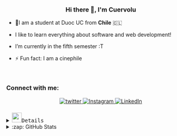 [//]: # "Inicio"

### <div align="center">Hi there 👋, I'm **Cuervolu**</div>

- 🎒I am a student at Duoc UC from **Chile** 🇨🇱

- I like to learn everything about software and web development!

- I’m currently in the fifth semester :T

- ⚡ Fun fact: I am a cinephile

<br/>

[//]: # "SOCIALS"

<h3 align="left">Connect with me:</h3>
<div align="center">

<a href="https://twitter.com/cuervolu29" target="_blank">
<img src="https://img.shields.io/badge/twitter-%2300acee.svg?&style=for-the-badge&logo=twitter&logoColor=white" alt="twitter" style="margin-bottom: 5px;" />
</a>
<a href="https://instagram.com/cuervolu" target="_blank">
<img src="https://img.shields.io/badge/instagram-%23000000.svg?&style=for-the-badge&logo=instagram&logoColor=white" alt="Instagram" style="margin-bottom: 5px;" />
</a>  
<a href="https://www.linkedin.com/in/ancuervo/" target="_blank">
<img src="https://img.shields.io/badge/LinkedIn-0077B5?style=for-the-badge&logo=linkedin&logoColor=white" alt="LinkedIn" style="margin-bottom: 5px;" />
</a>

</div>  
<br/>

[//]: # "Tech stack"

<details>
  <summary><img src="https://media2.giphy.com/media/KHPLmmbv41LGp401VA/giphy.gif?cid=ecf05e474k6pxdnimf60ogthaadpvf6ra2mu27avcz04y1d4&rid=giphy.gif&ct=s" width="26"><samp>Details
     </samp> </summary>

```typescript
export const thingsImLearning = () => ({
  askMeAbout: [
    'WebDev', 'MobileDev', 'DesktopDev', 'Tech', 'Music',
     'History', 'Video Games', 'Anime', 'Movies', 'Series'
  ],
  technologies: {
    tools: [ 'Visual Studio Code', 'Intellij IDEA',
        'Apache NetBeans','SQL Developer', 'Redux', 'WSL',
        'SQL Server Management Studio', 'Visual Studio', 'Formik' ],
    languages: [
        'Javascript', 'Typescript', 'Java', 'C#', 'Rust', 'Python', 'Go'
    ],
    frontEnd: {
      js: [ 'Angular', 'React', 'Next.js'],
      css: [ 'Bootstrap', 'Material UI', 'TailwindCSS', 'NextUI', 'Bulma']
    },
    backEnd: {
      js: [ 'Node', 'Express', 'Nest','ASP.NET' ],
      python: [ 'Django'],
      misc: [ 'Firebase', 'Bash', 'Powershell', 'zsh'],
    },
    mobile: ['Ionic', 'Flutter', 'React Native'],
    desktop: ['WinForms', 'WPF', 'Electron', 'Tkinter', 'Swing', 'JavaFX'],
    databases: [ 'MySQL', 'SQLite', 'Oracle', 'Firestore','Mongo', 'SQL Server'],
  },
  architecture: ['MVC', 'MVVM', 'Microservices'],
  integration: ['SOAP', 'API REST', 'GraphQL'],
  os: [ 'Kali', 'Windows', 'Ubuntu', 'Manjaro' ]
});
```

</details>

[//]: # "Details"

<details>
<summary>:zap: GitHub Stats</summary>
<div align="center"><img src="https://github-readme-stats.vercel.app/api?username=cuervolu&show_icons=true&count_private=true&hide_border=true&theme=dracula" align="center" /></div>  
<br />
<div align="center"> <img src="https://komarev.com/ghpvc/?username=cuervolu&label=Profile%20views&color=0e75b6&style=flat" alt="cuervolu" /> </div>
  
<div align="center"><img align="center" src="https://github-readme-stats.vercel.app/api/top-langs/?username=cuervolu&layout=compact&langs_count=10&theme=dracula" alt="cuervolu" /></div> 
<div align="center">

</div>  
</details>

